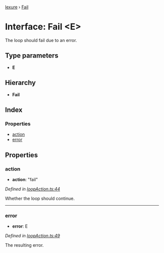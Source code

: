 [lexure](../README.md) › [Fail](fail.md)

# Interface: Fail \<**E**\>

The loop should fail due to an error.

## Type parameters

* **E**

## Hierarchy

* **Fail**

## Index

### Properties

* [action](fail.md#action)
* [error](fail.md#error)

## Properties

###  action

* **action**: "fail"

*Defined in [loopAction.ts:44](https://github.com/1Computer1/lexure/blob/de74dcc/src/loopAction.ts#L44)*

Whether the loop should continue.

___

###  error

* **error**: E

*Defined in [loopAction.ts:49](https://github.com/1Computer1/lexure/blob/de74dcc/src/loopAction.ts#L49)*

The resulting error.
